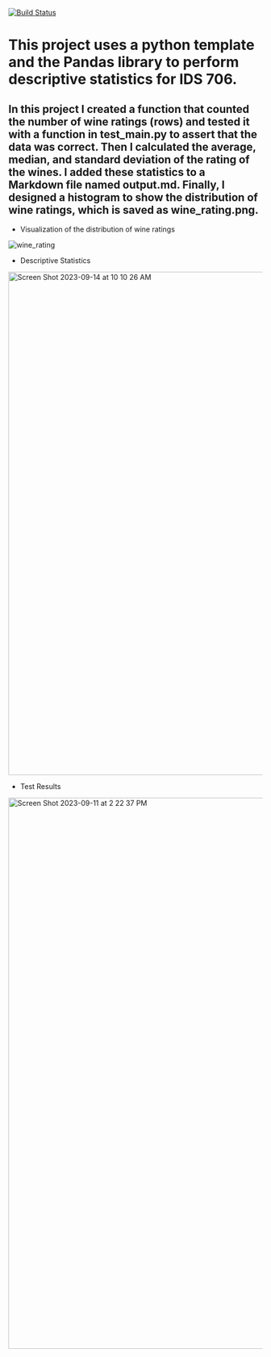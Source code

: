 [![Build Status](https://github.com/tommymmcguire/Miniproj4/actions/workflows/python.yml/badge.svg)](https://github.com/tommymmcguire/Miniproj4/actions)

# This project uses a python template and the Pandas library to perform descriptive statistics for IDS 706. 
## In this project I created a function that counted the number of wine ratings (rows) and tested it with a function in test_main.py to assert that the data was correct. Then I calculated the average, median, and standard deviation of the rating of the wines. I added these statistics to a Markdown file named output.md. Finally, I designed a histogram to show the distribution of wine ratings, which is saved as wine_rating.png. 

* Visualization of the distribution of wine ratings
  
![wine_rating](https://github.com/tommymmcguire/pandasdescript/assets/141086024/4703fd7b-7e56-4b55-8adb-4fea7237eea1)

* Descriptive Statistics

<img width="998" alt="Screen Shot 2023-09-14 at 10 10 26 AM" src="https://github.com/tommymmcguire/polarsdescript/assets/141086024/6db5f72d-5ff2-48c2-9263-60e3cf5ffc59">


* Test Results

<img width="1093" alt="Screen Shot 2023-09-11 at 2 22 37 PM" src="https://github.com/tommymmcguire/pandasdescript/assets/141086024/b328eb2f-d33e-43e8-976b-5747714cd163">

